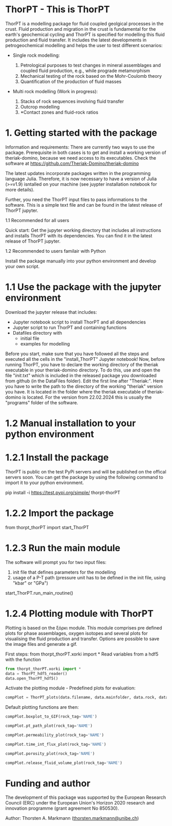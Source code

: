 # ThorPT - This is ThorPT
ThorPT is a modelling package for fluid coupled geolgical processes in the crust. Fluid production and migration in the crust is fundamental for the earth's geochemical cycling and ThorPT is specified for modelling this fluid production and fluid transfer. It includes the latest developments in petrogeochemical modelling and helps the user to test different scenarios:
- Single rock modelling:
    1. Petrological purposes to test changes in mineral assemblages and coupled fluid production, e.g., while prograde metamorphism
    2. Mechanical testing of the rock based on the Mohr-Coulomb theory
    3. Quantification of the production of fluid masses

- Multi rock modelling (Work in progress):
    1. Stacks of rock sequences involving fluid transfer
    2. Outcrop modelling
    3. *Contact zones and fluid-rock ratios

# 1. Getting started with the package
Information and requirements:
There are currently two ways to use the package. Prerequisite in both cases is to get and install a working version of theriak-domino, because we need access to its executables. Check the software at
https://github.com/Theriak-Domino/theriak-domino

The latest updates incorporate packages written in the programming language Julia. Therefore, it is now necessary to have a version of Julia (>=v1.9) isntalled on your machine (see juypter installation notebook for more details).

Further, you need the ThorPT input files to pass informations to the software. This is a simple text file and can be found in the latest release of ThorPT jupyter.

1.1 Recommended for all users

Quick start: Get the jupyter working directory that includes all instructions and installs ThorPT with its dependencies. You can find it in the latest release of ThorPT jupyter.

1.2 Recommended to users familair with Python

Install the package manually into your python environment and develop your own script.

# 1.1 Use the package with the jupyter environment
Download the jupyter release that includes:
- Jupyter notebook script to install ThorPT and all dependencies
- Jupyter script to run ThorPT and containing functions
- Datafiles directory with
    - initial file
    - examples for modelling

Before you start, make sure that you have followed all the steps and executed all the cells in the "install_ThorPT" Jupyter notebook!
Now, before running ThorPT, you have to declare the working directory of the theriak executable in your theriak-domino directory. To do this, use and open the file "_init_.txt" which is included in the released package you downloaded from github (in the DataFiles folder). Edit the first line after "Theriak:". Here you have to write the path to the directory of the working "theriak" version you have. It is located in the folder where the theriak executable of theriak-domino is located. For the version from 22.02.2024 this is usually the "programs" folder of the software.

# 1.2 Manual installation to your python environment
# 1.2.1 Install the package
ThorPT is public on the test PyPi servers and will be published on the offical servers soon. You can get the package by using the following command to import it to your python environment.

pip install -i https://test.pypi.org/simple/ thorpt-thorPT

# 1.2.2 Import the package
from thorpt_thorPT import start_ThorPT


# 1.2.3 Run the main module
The software will prompt you for two input files:
1. init file that defines parameters for the modelling
2. usage of a P-T path (pressure unit has to be defined in the init file, using "kbar" or "GPa")

start_ThorPT.run_main_routine()


# 1.2.4 Plotting module with ThorPT
Plotting is based on the ξόρκι module. This module comprises pre defined plots for phase assemblages, oxygen isotopes and several plots for visualising the fluid production and transfer. Options are possible to save the image files and generate a gif.


First steps:
from thorpt_thorPT.xorki import *
Read variables from a hdf5 with the function
```python
from thorpt_thorPT.xorki import *
data = ThorPT_hdf5_reader()
data.open_ThorPT_hdf5()
```


Activate the plotting module - Predefined plots for evaluation:
```python
compPlot = ThorPT_plots(data.filename, data.mainfolder, data.rock, data.compiledrock)
```
Default plotting functions are then:
```python
compPlot.boxplot_to_GIF(rock_tag='NAME')

compPlot.pt_path_plot(rock_tag='NAME')

compPlot.permeability_plot(rock_tag='NAME')

compPlot.time_int_flux_plot(rock_tag='NAME')

compPlot.porosity_plot(rock_tag='NAME')

compPlot.release_fluid_volume_plot(rock_tag='NAME')
```


# Funding and author

The development of this package was supported by the European Research Council (ERC) under the European Union's Horizon 2020 research and innovation programme (grant agreement No 850530).

Author: Thorsten A. Markmann (thorsten.markmann@unibe.ch)
